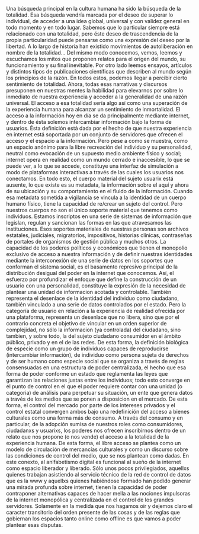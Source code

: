 Una búsqueda principal en la cultura humana ha sido la búsqueda de la totalidad. Esa búsqueda vendría marcada por el deseo 
de superar lo individual, de acceder a una idea global, universal y con validez general en todo momento y en todo lugar. 
Sabemos que lo particular siempre está relacionado con una totalidad, pero éste deseo de trascendencia de la propia 
particularidad puede pensarse como una expresión del deseo por la libertad. A lo largo de historia han existido movimientos 
de autoliberación en nombre de la totalidad…
Del mismo modo conocemos, vemos, leemos y escuchamos los mitos que proponen relatos para el origen del mundo, su
funcionamiento y su final inevitable. Por otro lado leemos ensayos, artículos y distintos tipos de publicaciones científicas
que describen al mundo según los principios de la razón. En todos estos, podemos llegar a percibir cierto sentimiento de
totalidad. Ahora, todas esas narrativas y discursos presuponen en nuestras mentes la habilidad para elevarnos por sobre lo
inmediato de nuestra experiencia y acceder a la generalidad de una razón universal. El acceso a esa totalidad sería algo así
como una superación de la experiencia humana para alcanzar un sentimiento de  inmortalidad.
El acceso a la información hoy en día se da principalmente mediante internet, y dentro de ésta solemos intercambiar
información bajo la forma de usuarios. Ésta definición está dada por el hecho de que nuestra experiencia en internet está
soportada por un conjunto de servidores que ofrecen el acceso y el espacio a la información. Pero pese a como se muestra,
como un espacio anónimo para la libre recreación del individuo y su personalidad, neutral como evocación de un supuesto medio
ambiente físico y social; internet opera en realidad como un mundo cerrado e inaccesible, lo que se puede ver, a lo que se
accede, constituye una interfaz de simulación a modo de plataformas interactivas a través de las cuales los usuarios nos
conectamos.
En todo esto, el cuerpo material del sujeto usuarix está ausente, lo que existe es su metadata, la información sobre el aquí
y ahora de su ubicación y su comportamiento en el fluido de la información. Cuando esa metadata sometida a vigilancia se
vincula a la identidad de un cuerpo humano físico, tiene la capacidad de re/crear un sujeto del control. Pero nuestros
cuerpos no son el único soporte material que tenemos como individuos. Estamos inscriptos en una serie de sistemas de
información que legislan, regulan y sancionan las formas en las que atravesamos las instituciones. Esos soportes materiales
de nuestras personas son archivos estatales, judiciales, migratorios, impositivos, historias clínicas, contraseñas de
portales de organismos de gestión pública y muchos otros.
La capacidad de los poderes políticos y económicos que tienen el monopolio exclusivo de acceso a nuestra información y de
definir nuestras identidades mediante la interconexión de una serie de datos en los soportes que conforman el sistema social,
es el basamento represivo principal de la distribución desigual del poder en la internet que conocemos.
Así, el esfuerzo por profundizar el enfoque que define la construcción de un usuario con una personalidad, constituye la
expresión de la necesidad de plantear una unidad de informacion acotada y controlable. También representa el desenlace de la
identidad del individuo como ciudadano, también vinculado a una serie de datos controlados por el estado. Pero la categoría
de usuario en relación a la experiencia de realidad ofrecida por una plataforma, representa un desenlace que no libera, sino
que por el contrario concreta el objetivo de vincular en un orden superior de complejidad, no sólo la informacion (ya
controlada) del ciudadano, sino tambien, y sobre todo, la del sujeto ciudadano consumidor en el ámbito público, privado y en
el de las redes. De esta forma, la definición biológica de especie como un grupo de individuos capaces de reproducirse
(intercambiar información), de individuo como persona sujeta de derechos y de ser humano como especie social que se organiza
a través de reglas consensuadas en una estructura de poder centralizada, el hecho que esa forma de poder conforme un estado
que reglamenta las leyes que garantizan las relaciones justas entre los individuos; todo esto converge en el punto de control
en el que el poder requiere contar con una unidad (o categoria) de análisis para perpetuar su situación, un ente que genera
datos a través de los medios que se ponen a disposicion en el mercado.
De esta forma, el control del mercado por parte de los intereses privados y el control estatal convergen ambos bajo una
redefinición del acceso a bienes culturales como una forma más de consumo. A través del consumo y en particular, de la
adopción sumisa de nuestros roles como consumidores, ciudadanxs y usuarixs, los poderes nos ofrecen inscribirnos dentro de un
relato que nos propone (o nos vende) el acceso a la totalidad de la experiencia humana. De esta forma, el libre acceso se
plantea como un modelo de circulación de mercancías culturales y como un discurso sobre las condiciones de control del medio,
que se nos plantean como dadas.
En este conexto, al anlfabetismo digital es funcional al sueño de la internet como espacio liberador y liberado. Sólo unos
pocos privilegiados, aquellxs quienes trabajan asistiendo al servicio técnico de la red de control de datos que es la www y
aquellxs quienes habiéndose formado han podido generar una mirada profunda sobre internet, tienen la capacidad de poder
contraponer alternativas capaces de hacer mella a las nociones impulsoras de la internet monopólica y centralizada en el
control de los grandes servidores. Solamente en la medida que nos hagamos oir y dejemos claro el caracter transitorio del
orden presente de las cosas y de las reglas que gobiernan los espacios tanto online como offline es que vamos a poder
plantear esas disputas.
